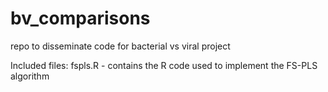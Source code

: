 # bv_comparisons
repo to disseminate code for bacterial vs viral project

Included files:
fspls.R - contains the R code used to implement the FS-PLS algorithm
